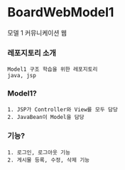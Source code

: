 # BoardWebModel1
모델 1 커뮤니케이션 웹 


### 레포지토리 소개
```
Model1 구조 학습을 위한 레포지토리
java, jsp 
```


### Model1?
```
1. JSP가 Controller와 View를 모두 담당 
2. JavaBean이 Model을 담당
```

### 기능?
```
1. 로그인, 로그아웃 기능
2. 게시물 등록, 수정, 삭제 기능
```
